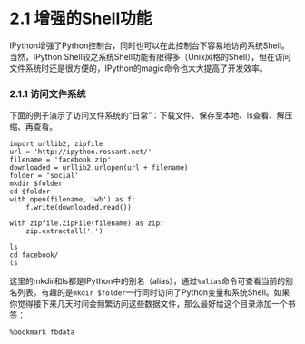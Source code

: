 # 2.1 增强的Shell功能

IPython增强了Python控制台，同时也可以在此控制台下容易地访问系统Shell。当然，IPython Shell较之系统Shell功能有限得多（Unix风格的Shell），但在访问文件系统时还是很方便的，IPython的magic命令也大大提高了开发效率。

### 2.1.1 访问文件系统

下面的例子演示了访问文件系统的“日常”：下载文件、保存至本地、ls查看、解压缩、再查看。

```
import urllib2, zipfile
url = 'http://ipython.rossant.net/'
filename = 'facebook.zip'
downloaded = urllib2.urlopen(url + filename)
folder = 'social'
mkdir $folder
cd $folder
with open(filename, 'wb') as f:
    f.write(downloaded.read())

with zipfile.ZipFile(filename) as zip:
    zip.extractall('.')

ls
cd facebook/
ls
```

这里的mkdir和ls都是IPython中的别名（alias），通过```%alias```命令可查看当前的别名列表。有趣的是```mkdir $folder```一行同时访问了Python变量和系统Shell。如果你觉得接下来几天时间会频繁访问这些数据文件，那么最好给这个目录添加一个书签：

```
%bookmark fbdata
```

